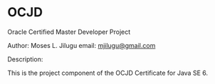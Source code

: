 OCJD
====

Oracle Certified Master Developer Project

Author: Moses L. Jilugu
email: mjilugu@gmail.com


Description:

This is the project component of the OCJD Certificate 
for Java SE 6.